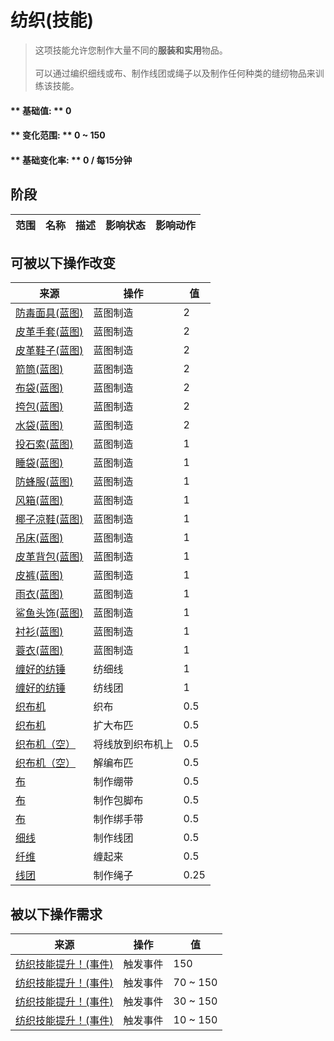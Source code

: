 # 纺织(技能)  
> 这项技能允许您制作大量不同的<b>服装和实用</b>物品。<br><br>可以通过编织细线或布、制作线团或绳子以及制作任何种类的缝纫物品来训练该技能。  
  
#### ** 基础值: ** 0   
#### ** 变化范围: ** 0 ~ 150  
#### ** 基础变化率: ** 0 / 每15分钟  
## 阶段  
范围  |  名称  |  描述  |  影响状态  |  影响动作  
----  |  ----  |  ----  |  ----  |  ----  
## 可被以下操作改变  
来源  |  操作  |  值  
----  |  ----  |  ----  
[防毒面具(蓝图)](Bp_GasMask.md)  |  蓝图制造  |  2  
[皮革手套(蓝图)](Bp_LeatherGloves.md)  |  蓝图制造  |  2  
[皮革鞋子(蓝图)](Bp_LeatherShoes.md)  |  蓝图制造  |  2  
[箭筒(蓝图)](Bp_Quiver.md)  |  蓝图制造  |  2  
[布袋(蓝图)](Bp_Sack.md)  |  蓝图制造  |  2  
[挎包(蓝图)](Bp_Satchel.md)  |  蓝图制造  |  2  
[水袋(蓝图)](Bp_Waterskin.md)  |  蓝图制造  |  2  
[投石索(蓝图)](Bp_Sling.md)  |  蓝图制造  |  1  
[睡袋(蓝图)](Bp_Bedroll.md)  |  蓝图制造  |  1  
[防蜂服(蓝图)](Bp_BeeSuit.md)  |  蓝图制造  |  1  
[风箱(蓝图)](Bp_Bellows.md)  |  蓝图制造  |  1  
[椰子凉鞋(蓝图)](Bp_CoconutSandals.md)  |  蓝图制造  |  1  
[吊床(蓝图)](Bp_Hammock.md)  |  蓝图制造  |  1  
[皮革背包(蓝图)](Bp_LeatherBackpack.md)  |  蓝图制造  |  1  
[皮裤(蓝图)](Bp_LeatherPants.md)  |  蓝图制造  |  1  
[雨衣(蓝图)](Bp_Raincoat.md)  |  蓝图制造  |  1  
[鲨鱼头饰(蓝图)](Bp_SharkHeadpiece.md)  |  蓝图制造  |  1  
[衬衫(蓝图)](Bp_Shirt.md)  |  蓝图制造  |  1  
[蓑衣(蓝图)](Bp_StrawCape.md)  |  蓝图制造  |  1  
[缠好的纺锤](SpindleFiber.md)  |  纺细线  |  1  
[缠好的纺锤](SpindleFiber.md)  |  纺线团  |  1  
[织布机](Loom.md)  |  织布  |  0.5  
[织布机](Loom.md)  |  扩大布匹  |  0.5  
[织布机（空）](LoomEmpty.md)  |  将线放到织布机上  |  0.5  
[织布机（空）](LoomEmpty.md)  |  解编布匹  |  0.5  
[布](Cloth.md)  |  制作绷带  |  0.5  
[布](Cloth.md)  |  制作包脚布  |  0.5  
[布](Cloth.md)  |  制作绑手带  |  0.5  
[细线](CordFiber.md)  |  制作线团  |  0.5  
[纤维](Fibers.md)  |  缠起来  |  0.5  
[线团](YarnFiber.md)  |  制作绳子  |  0.25  
## 被以下操作需求  
来源  |  操作  |  值  
----  |  ----  |  ----  
[纺织技能提升！(事件)](Event_SkillTailoring4.md)  |  触发事件  |  150  
[纺织技能提升！(事件)](Event_SkillTailoring3.md)  |  触发事件  |  70 ~ 150  
[纺织技能提升！(事件)](Event_SkillTailoring2.md)  |  触发事件  |  30 ~ 150  
[纺织技能提升！(事件)](Event_SkillTailoring1.md)  |  触发事件  |  10 ~ 150  


<script>document.title="纺织(技能) - 卡牌生存百科 Card Survival Wiki";</script>